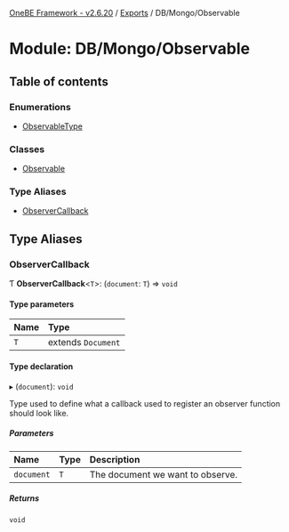 [OneBE Framework - v2.6.20](../README.md) / [Exports](../modules.md) / DB/Mongo/Observable

# Module: DB/Mongo/Observable

## Table of contents

### Enumerations

- [ObservableType](../enums/DB_Mongo_Observable.ObservableType.md)

### Classes

- [Observable](../classes/DB_Mongo_Observable.Observable.md)

### Type Aliases

- [ObserverCallback](DB_Mongo_Observable.md#observercallback)

## Type Aliases

### ObserverCallback

Ƭ **ObserverCallback**<`T`\>: (`document`: `T`) => `void`

#### Type parameters

| Name | Type |
| :------ | :------ |
| `T` | extends `Document` |

#### Type declaration

▸ (`document`): `void`

Type used to define what a callback used to register an observer function should look like.

##### Parameters

| Name | Type | Description |
| :------ | :------ | :------ |
| `document` | `T` | The document we want to observe. |

##### Returns

`void`
